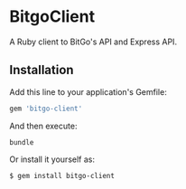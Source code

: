 # BitgoClient

A Ruby client to BitGo's API and Express API.

## Installation

Add this line to your application's Gemfile:

```ruby
gem 'bitgo-client'
```

And then execute:

```shell
bundle
```

Or install it yourself as:

```shell
$ gem install bitgo-client
```
